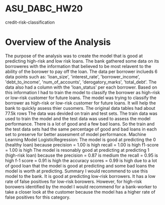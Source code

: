 # ASU_DABC_HW20
credit-risk-classification
# Overview of the Analysis
The purpose of the analysis was to create the model that is good at predicting high-risk and low risk loans.
The bank gathered some data on its borroweres with the information that believed to be most relavent to the ability of the borower to pay off the loan. The data per borrower inclueds 6 data points such as: 'loan_size', 'interest_rate', 'borrower_income', 'debt_to_income', 'num_of_accounts', 'derogatory_marks', 'total_debt'. The data also had a column with the 'loan_status' per each borrower. Based on this information I had to train the model to classify the borrower as high-risk or low-risk customer for future loans.
 The model was trying to classify the borrower as high-risk or low-risk customer for future loans. It will help the bank to quickly assess thier cusomers. The original data tables had about 77.5k rows
The data was devided on train and test sets. The train data was used to train the model and the test data was used to assess the model performance. There is a lot of good and a few bad loans. So the train and the test data sets had the same percentage of good and bad loans in each set to preserve for better assesment of model performance.
Machine Learning Model LogisticRegression:
The model is good at predicting the 0 (healthy loan) because
precision = 1.00 is high 
recall = 1.00 is high 
f1-score = 1.00 is high 
The model is resonably good at predicting at predicting 1 (high-risk loan) because 
the precision = 0.87 is medium 
the recall = 0.95 is high 
f-1 score = 0.91 is high 
the accuracy scores = 0.99 is high due to a lot of good loan that the model is good at predicting and some bad loans the model is worth at predicting.
Summary
I would recommend to use this model to the bank. It is good at predicting low-risk borrowers. It has a low rate of false positives for low-risk borowers. However, for high-risk borowers identified by the model I would recommend for a bank-worker to take a closer look at the customer because the model has a higher rate of false positives for this category.
